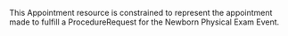 This Appointment resource is constrained to represent the appointment made to fulfill a ProcedureRequest for the Newborn Physical Exam Event.